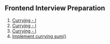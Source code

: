 ## Frontend Interview Preparation

1. [Currying - I](https://github.com/vinaykanna/Frontend-Interview-Preparation/blob/main/Currying/currying-1.md)
2. [Currying - I](https://github.com/vinaykanna/Frontend-Interview-Preparation/blob/main/Currying/currying-2.md)
3. [Currying - I](https://github.com/vinaykanna/Frontend-Interview-Preparation/blob/main/Currying/currying-3.md)
4. [Implement currying sum()](https://github.com/vinaykanna/Frontend-Interview-Preparation/blob/main/Currying/Currying/sum.md)